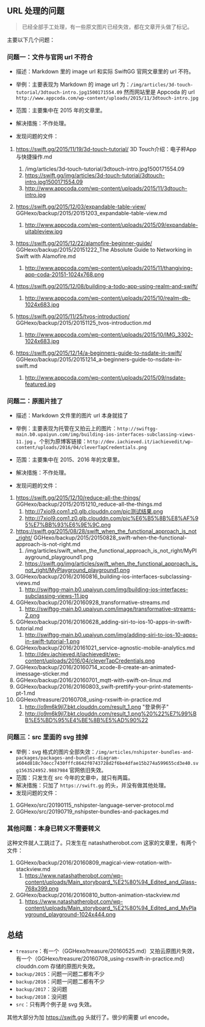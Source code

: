 ## URL 处理的问题

> 已经全部手工处理，有一些原文图片已经失效，都在文章开头做了标记。

主要以下几个问题：

### 问题一：文件与官网 url 不符合

- 描述：Markdown 里的 image url 和实际 SwiftGG 官网文章里的 url 不符。
- 举例：主要表现为 Markdown 的 image url 为：`/img/articles/3d-touch-tutorial/3dtouch-intro.jpg1500171554.09` 然而网站里是 Appcoda 的 url `http://www.appcoda.com/wp-content/uploads/2015/11/3dtouch-intro.jpg`
- 范围：主要集中在 2015 年的文章里。
- 解决措施：不作处理。

- 发现问题的文件：

1. https://swift.gg/2015/11/19/3d-touch-tutorial/ 3D Touch介绍：电子秤App与快捷操作.md

   1. /img/articles/3d-touch-tutorial/3dtouch-intro.jpg1500171554.09
   2. https://swift.gg/img/articles/3d-touch-tutorial/3dtouch-intro.jpg1500171554.09
   3. http://www.appcoda.com/wp-content/uploads/2015/11/3dtouch-intro.jpg
2. https://swift.gg/2015/12/03/expandable-table-view/ GGHexo/backup/2015/20151203_expandable-table-view.md
   1. http://www.appcoda.com/wp-content/uploads/2015/09/expandable-uitableview.jpg
3. https://swift.gg/2015/12/22/alamofire-beginner-guide/ GGHexo/backup/2015/20151222_The Absolute Guide to Networking in Swift with Alamofire.md
   1. http://www.appcoda.com/wp-content/uploads/2015/11/thangiving-app-coda-20151-1024x768.png
4. https://swift.gg/2015/12/08/building-a-todo-app-using-realm-and-swift/
   1. http://www.appcoda.com/wp-content/uploads/2015/10/realm-db-1024x683.jpg
5. https://swift.gg/2015/11/25/tvos-introduction/ GGHexo/backup/2015/20151125_tvos-introduction.md
   1. http://www.appcoda.com/wp-content/uploads/2015/10/IMG_3302-1024x683.jpg
6. https://swift.gg/2015/12/14/a-beginners-guide-to-nsdate-in-swift/ GGHexo/backup/2015/20151214_a-beginners-guide-to-nsdate-in-swift.md
   1. http://www.appcoda.com/wp-content/uploads/2015/09/nsdate-featured.jpg

### 问题二：原图片挂了

- 描述：Markdown 文件里的图片 url 本身就挂了
- 举例：主要表现为托管在又拍云上的图片：`http://swiftgg-main.b0.upaiyun.com/img/building-ios-interfaces-subclassing-views-11.jpg` 。个别为原博客链接：`http://dev.iachieved.it/iachievedit/wp-content/uploads/2016/04/cleverTapCredentials.png`
- 范围：主要集中在 2015、2016 年的文章里。
- 解决措施：不作处理。

- 发现问题的文件：

1. https://swift.gg/2015/12/10/reduce-all-the-things/  GGHexo/backup/2015/20151210_reduce-all-the-things.md
      1. http://7xiol9.com1.z0.glb.clouddn.com/pic测试结果.png
      2. http://7xiol9.com1.z0.glb.clouddn.com/pic%E6%B5%8B%E8%AF%95%E7%BB%93%E6%9E%9C.png
2. https://swift.gg/2015/08/28/swift_when_the_functional_approach_is_not_right/ GGHexo/backup/2015/20150828_swift-when-the-functional-approach-is-not-right.md
      1. /img/articles/swift_when_the_functional_approach_is_not_right/MyPlayground_playground1.png
      2. https://swift.gg/img/articles/swift_when_the_functional_approach_is_not_right/MyPlayground_playground1.png
3. GGHexo/backup/2016/20160816_building-ios-interfaces-subclassing-views.md
      1. http://swiftgg-main.b0.upaiyun.com/img/building-ios-interfaces-subclassing-views-11.jpg
4. GGHexo/backup/2016/20160928_transformative-streams.md
      1. http://swiftgg-main.b0.upaiyun.com/image/transformative-streams-2.png
5. GGHexo/backup/2016/20160628_adding-siri-to-ios-10-apps-in-swift-tutorial.md
      1. http://swiftgg-main.b0.upaiyun.com/img/adding-siri-to-ios-10-apps-in-swift-tutorial-1.png
6. GGHexo/backup/2016/20161021_service-agnostic-mobile-analytics.md
      1. http://dev.iachieved.it/iachievedit/wp-content/uploads/2016/04/cleverTapCredentials.png
7. GGHexo/backup/2016/20160714_xcode-8-create-an-animated-imessage-sticker.md
8. GGHexo/backup/2016/20160701_mqtt-with-swift-on-linux.md
9. GGHexo/backup/2016/20160803_swift-prettify-your-print-statements-pt-1.md
10. GGHexo/treasure/20160708_using-rxswift-in-practice.md
      1. http://o9m6k9jl7.bkt.clouddn.com/result_1.png "登录例子"
      2. http://o9m6k9jl7.bkt.clouddn.com/result_1.png%20%22%E7%99%BB%E5%BD%95%E4%BE%8B%E5%AD%90%22

### 问题三：src 里面的 svg 挂掉

- 举例：svg 格式的图片全部失效：`/img/articles/nshipster-bundles-and-packages/packages-and-bundles-diagram-a604d818c7decc7430fffc8642f0743728d2f6be4dfae15b274a599655cd3e40.svg1563524952.9887984` 官网依旧失效。
- 范围：只发生在 src 今年的文章中，就只有两篇。
- 解决措施：只加了 `https://swift.gg` 的头，并没有做其他处理。
- 发现问题的文件：

1. GGHexo/src/20190115_nshipster-language-server-protocol.md
2. GGHexo/src/20190719_nshipster-bundles-and-packages.md

### 其他问题：本身已转义不需要转义

这种文件就人工跳过了。只发生在 natashatherobot.com 这家的文章里，有两个文件：

1. GGHexo/backup/2016/20160809_magical-view-rotation-with-stackview.md
   1. https://www.natashatherobot.com/wp-content/uploads/Main_storyboard_%E2%80%94_Edited_and_Glass-768x399.png
2. GGHexo/backup/2016/20160810_button-animation-stackview.md
   1. https://www.natashatherobot.com/wp-content/uploads/Main_storyboard_%E2%80%94_Edited_and_MyPlayground_playground-1024x444.png

## 总结

- `treasure`：有一个（GGHexo/treasure/20160525.md）又拍云原图片失效，有一个（GGHexo/treasure/20160708_using-rxswift-in-practice.md）clouddn.com 存储的原图片失效。
- `backup/2015`：问题一问题二都有不少
- `backup/2016`：问题一问题二都有不少
- `backup/2017`：没问题
- `backup/2018`：没问题
- `src`：只有两个例子是 svg 失效。

其他大部分为加 https://swift.gg 头就行了。很少的需要 url encode。

